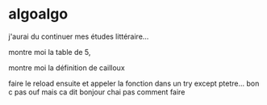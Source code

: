 # algoalgo

j'aurai du continuer mes études littéraire...

montre moi la table de 5,

montre moi la définition de cailloux

faire le reload ensuite et appeler la fonction dans un try except ptetre... bon c pas ouf mais ca dit bonjour chai pas comment faire
